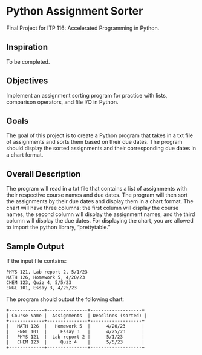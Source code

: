 
# Python Assignment Sorter
Final Project for ITP 116: Accelerated Programming in Python.

## Inspiration
To be completed.

## Objectives
Implement an assignment sorting program for practice with lists, comparison operators, and file I/O in Python. 
## Goals
The goal of this project is to create a Python program that takes in a txt file of assignments and sorts them based on their due dates. The program should display the sorted assignments and their corresponding due dates in a chart format.
## Overall Description
The program will read in a txt file that contains a list of assignments with their respective course names and due dates. The program will then sort the assignments by their due dates and display them in a chart format. The chart will have three columns: the first column will display the course names, the second column will display the assignment names, and the third column will display the due dates. For displaying the chart, you are allowed to import the python library, “prettytable.”
## Sample Output
If the input file contains:

```
PHYS 121, Lab report 2, 5/1/23
MATH 126, Homework 5, 4/20/23
CHEM 123, Quiz 4, 5/5/23
ENGL 101, Essay 3, 4/25/23
```

The program should output the following chart:
```
+-------------+---------------+-------------------+
| Course Name |  Assignments  | Deadlines (sorted) |
+-------------+---------------+-------------------+
|   MATH 126  |   Homework 5  |      4/20/23      |
|   ENGL 101  |     Essay 3   |      4/25/23      |
|   PHYS 121  |  Lab report 2 |      5/1/23       |
|   CHEM 123  |     Quiz 4    |      5/5/23       |
+-------------+---------------+-------------------+
```

